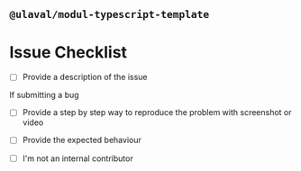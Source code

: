 ## `@ulaval/modul-typescript-template`
# Issue Checklist

<!--
Update "[ ]" to "[x]" to check a box
Content can be written in English or in French
-->

<!-- REQUIRED -->
- [ ] Provide a description of the issue
<!-- Description here... -->
If submitting a bug
- [ ] Provide a step by step way to reproduce the problem with screenshot or video
<!-- Steps here... -->
- [ ] Provide the expected behaviour
<!-- Expected behaviour here... -->
- [ ] I'm not an internal contributor
<!-- If so, issues should be created within JIRA -->
<!-- END_REQUIRED -->

<!-- Thanks for contributing! -->
